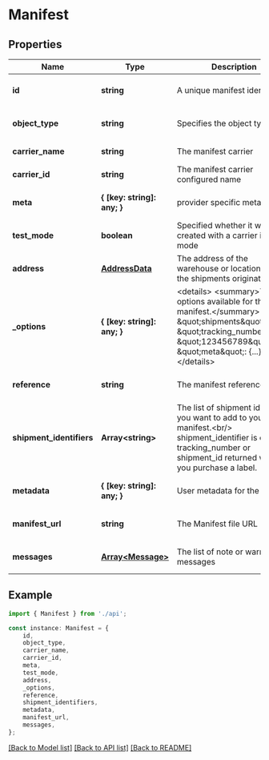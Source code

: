 # Manifest


## Properties

Name | Type | Description | Notes
------------ | ------------- | ------------- | -------------
**id** | **string** | A unique manifest identifier | [optional] [default to undefined]
**object_type** | **string** | Specifies the object type | [optional] [default to 'manifest']
**carrier_name** | **string** | The manifest carrier | [default to undefined]
**carrier_id** | **string** | The manifest carrier configured name | [default to undefined]
**meta** | **{ [key: string]: any; }** | provider specific metadata | [optional] [default to undefined]
**test_mode** | **boolean** | Specified whether it was created with a carrier in test mode | [default to undefined]
**address** | [**AddressData**](AddressData.md) | The address of the warehouse or location where the shipments originate. | [default to undefined]
**_options** | **{ [key: string]: any; }** | &lt;details&gt;         &lt;summary&gt;The options available for the manifest.&lt;/summary&gt;          {             \&quot;shipments\&quot;: [                 {                     \&quot;tracking_number\&quot;: \&quot;123456789\&quot;,                     ...                     \&quot;meta\&quot;: {...}                 }             ]         }         &lt;/details&gt;          | [optional] [default to undefined]
**reference** | **string** | The manifest reference | [optional] [default to undefined]
**shipment_identifiers** | **Array&lt;string&gt;** | The list of shipment identifiers you want to add to your manifest.&lt;br/&gt;         shipment_identifier is often a tracking_number or shipment_id returned when you purchase a label.          | [default to undefined]
**metadata** | **{ [key: string]: any; }** | User metadata for the pickup | [optional] [default to undefined]
**manifest_url** | **string** | The Manifest file URL | [optional] [default to undefined]
**messages** | [**Array&lt;Message&gt;**](Message.md) | The list of note or warning messages | [optional] [default to undefined]

## Example

```typescript
import { Manifest } from './api';

const instance: Manifest = {
    id,
    object_type,
    carrier_name,
    carrier_id,
    meta,
    test_mode,
    address,
    _options,
    reference,
    shipment_identifiers,
    metadata,
    manifest_url,
    messages,
};
```

[[Back to Model list]](../README.md#documentation-for-models) [[Back to API list]](../README.md#documentation-for-api-endpoints) [[Back to README]](../README.md)
